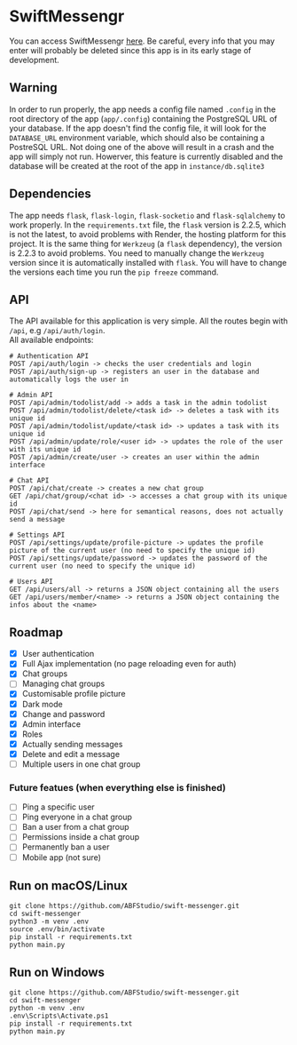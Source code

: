 # SwiftMessengr

You can access SwiftMessengr [here](https://www.swiftmessengr.com). Be careful, every info that you may enter will probably be deleted since this app is in its early stage of development.

## Warning
In order to run properly, the app needs a config file named `.config` in the root directory of the app (`app/.config`) containing the PostgreSQL URL of your database. If the app doesn't find the config file, it will look for the `DATABASE_URL` environment variable, which should also be containing a PostreSQL URL. Not doing one of the above will result in a crash and the app will simply not run. Howerver, this feature is currently disabled and the database will be created at the root of the app in `instance/db.sqlite3`

## Dependencies
The app needs `flask`, `flask-login`, `flask-socketio` and `flask-sqlalchemy` to work properly. In the `requirements.txt` file, the `flask` version is 2.2.5, which is not the latest, to avoid problems with Render, the hosting platform for this project. It is the same thing for `Werkzeug` (a `flask` dependency), the version is 2.2.3 to avoid problems. You need to manually change the `Werkzeug` version since it is automatically installed with `flask`. You will have to change the versions each time you run the `pip freeze` command.

## API
The API available for this application is very simple. All the routes begin with `/api`, e.g `/api/auth/login`.  
All available endpoints:  
```
# Authentication API
POST /api/auth/login -> checks the user credentials and login
POST /api/auth/sign-up -> registers an user in the database and automatically logs the user in

# Admin API
POST /api/admin/todolist/add -> adds a task in the admin todolist
POST /api/admin/todolist/delete/<task id> -> deletes a task with its unique id
POST /api/admin/todolist/update/<task id> -> updates a task with its unique id
POST /api/admin/update/role/<user id> -> updates the role of the user with its unique id
POST /api/admin/create/user -> creates an user within the admin interface

# Chat API
POST /api/chat/create -> creates a new chat group
GET /api/chat/group/<chat id> -> accesses a chat group with its unique id
POST /api/chat/send -> here for semantical reasons, does not actually send a message

# Settings API
POST /api/settings/update/profile-picture -> updates the profile picture of the current user (no need to specify the unique id)
POST /api/settings/update/password -> updates the password of the current user (no need to specify the unique id)

# Users API
GET /api/users/all -> returns a JSON object containing all the users
GET /api/users/member/<name> -> returns a JSON object containing the infos about the <name>
```

## Roadmap
- [x] User authentication  
- [x] Full Ajax implementation (no page reloading even for auth)  
- [x] Chat groups  
- [ ] Managing chat groups  
- [x] Customisable profile picture  
- [x] Dark mode  
- [x] Change and password  
- [x] Admin interface  
- [x] Roles  
- [x] Actually sending messages  
- [x] Delete and edit a message  
- [ ] Multiple users in one chat group  

### Future featues (when everything else is finished)
- [ ] Ping a specific user  
- [ ] Ping everyone in a chat group  
- [ ] Ban a user from a chat group  
- [ ] Permissions inside a chat group  
- [ ] Permanently ban a user  
- [ ] Mobile app (not sure)

## Run on macOS/Linux
```console
git clone https://github.com/ABFStudio/swift-messenger.git
cd swift-messenger
python3 -m venv .env
source .env/bin/activate
pip install -r requirements.txt
python main.py
```

## Run on Windows
```console
git clone https://github.com/ABFStudio/swift-messenger.git
cd swift-messenger
python -m venv .env
.env\Scripts\Activate.ps1
pip install -r requirements.txt
python main.py
```